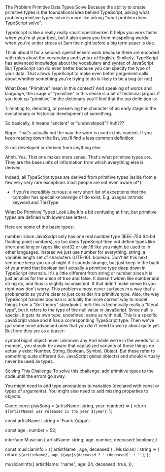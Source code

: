 The Problem Primitive Data Types Solve
Because the ability to create primitive types is the foundational idea behind TypeScript, asking what problem primitive types solve is more like asking "what problem does TypeScript solve".

TypeScript is like a really really smart spellchecker. It helps you work faster when you're at your best, but it also saves you from misspelling words when you're under stress at 3am the night before a big term paper is due.

Think about it for a second: spellcheckers work because there are encoded with rules about the vocabulary and syntax of English. Similarly, TypeScript has advanced knowledge about the vocabulary and syntax of JavaScript. But TypeScript can do even better because you can specify the type of your data. That allows TypeScript to make even better judgement calls about whether something you're trying to do is likely to be a bug (or not).

What Does "Primitive" mean in this context?
And speaking of words and language, the usage of "primitive" in this sense is a bit of technical jargon. If you look up "primitive" in the dictionary you'll find that the top definition is:

1: relating to, denoting, or preserving the character of an early stage in the evolutionary or historical development of something.

So basically, it means "ancient" or "undeveloped"? huh???

Nope. That's actually not the way the word is used in this context. If you keep reading down the list, you'll find a less common definition:

3: not developed or derived from anything else.

Ahhh. Yes. That one makes more sense. That's what primitive types are. They are the base units of information from which everything else is derived.

Indeed, all TypeScript types are derived from primitive types (aside from a few very very rare exceptions most people are not even aware of*).

* if you're incredibly curious: a very short list of exceptions that the compiler has special knowledge of do exist. E.g. usages intrinsic keyword and ThisType.

What Do Primitive Types Look Like
It's a bit confusing at first, but primitive types are defined with lowercase letters.

Here are some of the basic types:

number: since JavaScript only has one real number type (IEEE-754 64-bit floating point numbers), so too does TypeScript then not define types like short and long or types like uint32 or uint16 like you might be used to in other languages. Instead we just use number for everything.
string: a variable length set of characters (UTF-16).
boolean: Don't let this next sentence keep you up at night if it sounds strange, but just keep in the back of your mind that boolean isn't actually a primitive type deep down in TypeScript internals. It's a little different from string or number since it is just an alias for the union of true and false. It doesn't widen like number and string do, and thus is slightly inconsistent. If that didn't make sense to you right now don't worry. This problem almost never surfaces in a way that's problematic so you're clear to just consider it a primitive type. Also, the way TypeScript handles boolean is actually the more correct way to model things from a "Set theory" standpoint.
null: this is technically really a "literal type", but it refers to the type of the null value in JavaScript. Since null is special, it gets its own type.
undefined: same as with null. This is a specific JavaScript value and it has a corresponding TypeScript type.
Then we've got some more advanced ones that you don't need to worry about quite yet. But here they are as a teaser:

symbol
bigint
object
never
unknown
any
And while we're in the weeds for a moment, you should be aware that capitalized variants of these things do actually exist: Number, String, Boolean, Symbol, Object. But these refer to something quite different (i.e. JavaScript global objects) and should virtually never be used as types.

Solving This Challenge
To solve this challenge: add primitive types to the code until the errors go away.

You might need to add type annotations to variables (declared with const or types of arguments). You might also need to add missing properties to objects.

Code:
const playSong = (artistName :string, year: number) => {
  return `${artistName} was released in the year ${year}`;
};

const artistName : string = 'Frank Zappa';

const age : number = 52;

interface Musician {
  artistName: string;
  age: number;
  deceased: boolean;
}

const musicianInfo = ({ artistName , age, deceased } : Musician) : string => {
  return `${artistName}, age ${age}${deceased ? ' (deceased)' : ''}`;
};

musicianInfo({
  artistName: "name",
  age: 24,
  deceased: true,
});

